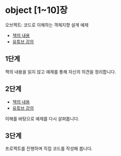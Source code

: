 # object [1~10]장
오브젝트: 코드로 이해하는 객체지향 설계 예제

* [책의 내용](https://wikibook.co.kr/object/)
* [유튜브 강의](https://www.youtube.com/watch?v=sWyZUzQW3IM&list=PLBNdLLaRx_rI-UsVIGeWX_iv-e8cxpLxS)

## 1단계
책의 내용을 읽지 않고 예제를 통해 자신의 의견을 정리합니다.

## 2단계 
* [책의 내용](https://wikibook.co.kr/object/)
* [유튜브 강의](https://www.youtube.com/watch?v=sWyZUzQW3IM&list=PLBNdLLaRx_rI-UsVIGeWX_iv-e8cxpLxS)

이해를 바탕으로 예제를 다시 살펴봅니다.


## 3단계 
프로젝트를 진행하며 직접 코드를 작성해 봅니다.
